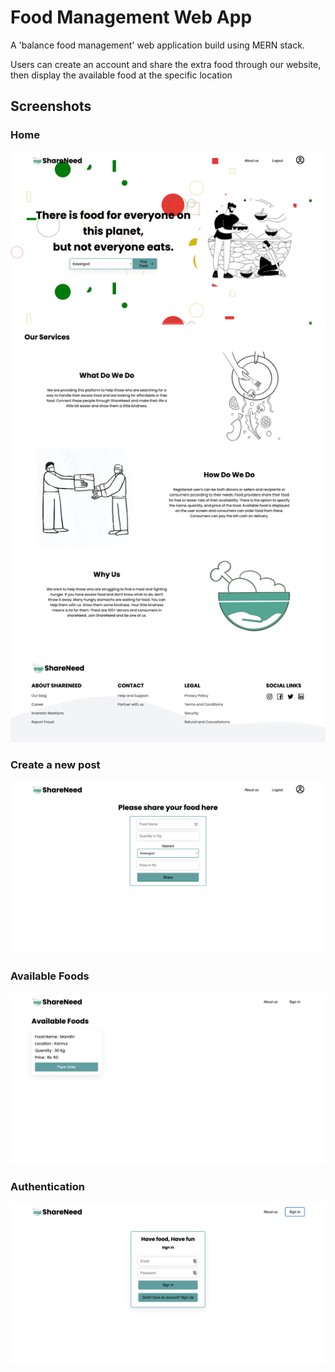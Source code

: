 
# Food Management Web App

A 'balance food management' web application build using MERN stack.

Users can create an account and share the extra food through our website, then display the available food at the specific location
## Screenshots

### Home
![App Screenshot](https://github.com/muhammedShamal/food_managment_app/blob/main/screenshots/food_app.png?raw=truetext=App+Screenshot+Here)

### Create a new post
![App Screenshot](https://github.com/muhammedShamal/food_managment_app/blob/main/screenshots/share.png?raw=truetext=App+Screenshot+Here)

### Available Foods
![App Screenshot](https://github.com/muhammedShamal/food_managment_app/blob/main/screenshots/card.png?raw=truetext=App+Screenshot+Here)

### Authentication
![App Screenshot](https://github.com/muhammedShamal/food_managment_app/blob/main/screenshots/auth.png?raw=true/468x300?text=App+Screenshot+Here)


